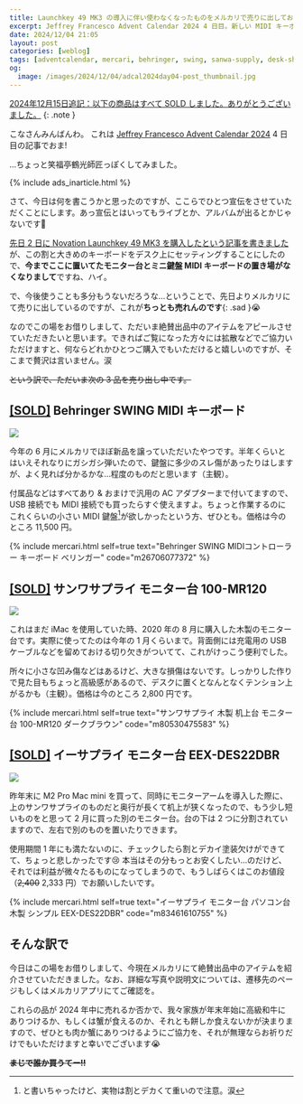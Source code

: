 ```yaml
---
title: Launchkey 49 MK3 の導入に伴い使わなくなったものをメルカリで売りに出しておりますので誰か買うてー
excerpt: Jeffrey Francesco Advent Calendar 2024 4 日目。新しい MIDI キーボードの購入により不要になったものを数日前にメルカリに出したのですが、ちっとも売れないのでこの場を借りて買うてー! とアピールさせてもらいます。
date: 2024/12/04 21:05
layout: post
categories: [weblog]
tags: [adventcalendar, mercari, behringer, swing, sanwa-supply, desk-shelf]
og:
  image: /images/2024/12/04/adcal2024day04-post_thumbnail.jpg
---
```


<ins datetime="2024-12-15T19:20+09:00">2024年12月15日追記：以下の商品はすべて SOLD しました。ありがとうございました。</ins>
{: .note }

こなさんみんばんわ。
これは [Jeffrey Francesco Advent Calendar 2024][adcal] 4 日目の記事でおま!

…ちょっと笑福亭鶴光師匠っぽくしてみました。

[adcal]: https://adventar.org/calendars/10886

{% include ads_inarticle.html %}

さて、今日は何を書こうかと思ったのですが、ここらでひとつ宣伝をさせていただくことにします。あっ宣伝とはいってもライブとか、アルバムが出るとかじゃないです🤣

[先日 2 日に Novation Launchkey 49 MK3 を購入したという記事を書きました][day2]が、この割と大きめのキーボードをデスク上にセッティングすることにしたので、**今までここに置いてたモニター台とミニ鍵盤 MIDI キーボードの置き場がなくなりまして**ですね、ハイ。

[day2]: /weblog/2024120201/

で、今後使うことも多分もうないだろうな…ということで、先日よりメルカリにて売りに出しているのですが、これが**ちっとも売れんのです**{: .sad }😭

なのでこの場をお借りしまして、ただいま絶賛出品中のアイテムをアピールさせていただきたいと思います。できればご覧になった方々には拡散などでご協力いただけますと、何ならどれかひとつご購入でもいただけると嬉しいのですが、そこまで贅沢は言いません。涙

<del datetime="2024-12-15T19:20+09:00">という訳で、ただいま次の 3 品を売り出し中です。</del>


<ins datetime="2024-12-06T21:41+09:00">**[SOLD]**</ins> Behringer SWING MIDI キーボード
-------------------------------

![](/images/2024/12/04/mercari202412-1.jpg)

今年の 6 月にメルカリでほぼ新品を譲っていただいたやつです。半年くらいとはいえそれなりにガシガシ弾いたので、鍵盤に多少のスレ傷があったりはしますが、よく見れば分かるかな…程度のものだと思います（主観）。

付属品などはすべてあり & おまけで汎用の AC アダプターまで付いてますので、USB 接続でも MIDI 接続でも買ったらすぐ使えますよ。ちょっと作業するのにこれくらいの小さい MIDI 鍵盤[^1]が欲しかったという方、ぜひとも。価格は今のところ 11,500 円。

{% include mercari.html self=true text="Behringer SWING MIDIコントローラー キーボード べリンガー" code="m26706077372" %}


<ins datetime="2024-12-09T18:33+09:00">**[SOLD]**</ins> サンワサプライ モニター台 100-MR120
-----------------------------------

![](/images/2024/12/04/mercari202412-2.jpg)

これはまだ iMac を使用していた時、2020 年の 8 月に購入した木製のモニター台です。実際に使ってたのは今年の 1 月くらいまで。背面側には充電用の USB ケーブルなどを留めておける切り欠きがついてて、これがけっこう便利でした。

所々に小さな凹み傷などはあるけど、大きな損傷はないです。しっかりした作りで見た目もちょっと高級感があるので、デスクに置くとなんとなくテンション上がるかも（主観）。価格は今のところ 2,800 円です。

{% include mercari.html self=true text="サンワサプライ 木製 机上台 モニター台 100-MR120 ダークブラウン" code="m80530475583" %}


<ins datetime="2024-12-12T08:59+09:00">**[SOLD]**</ins> イーサプライ モニター台 EEX-DES22DBR
------------------------------------

![](/images/2024/12/04/mercari202412-3.jpg)

昨年末に M2 Pro Mac mini を買って、同時にモニターアームを導入した際に、上のサンワサプライのものだと奥行が長くて机上が狭くなったので、もう少し短いものをと思って 2 月に買った別のモニター台。台の下は 2 つに分割されていますので、左右で別のものを置いたりできます。

使用期間 1 年にも満たないのに、チェックしたら割とデカイ塗装欠けができてて、ちょっと悲しかったです😢 本当はその分もっとお安くしたい…のだけど、それでは利益が微々たるものになってしまうので、もうしばらくはこのお値段（<s>2,400</s> 2,333 円）でお願いしたいです。

{% include mercari.html self=true text="イーサプライ モニター台 パソコン台 木製 シンプル EEX-DES22DBR" code="m83461610755" %}


そんな訳で
----------

今日はこの場をお借りしまして、今現在メルカリにて絶賛出品中のアイテムを紹介させていただきました。なお、詳細な写真や説明文については、遷移先のページもしくはメルカリアプリにてご確認を。

これらの品が 2024 年中に売れるか否かで、我々家族が年末年始に高級和牛にありつけるか、もしくは蟹が食えるのか、それとも餅しか食えないかが決まりますので、ぜひとも肉か蟹にありつけるようにご協力を、それが無理ならお祈りだけでもいただけますと幸いでございます😭

<del datetime="2024-12-15T19:20+09:00">**まじで誰か買うてー!!**</del>

[^1]: と書いちゃったけど、実物は割とデカくて重いので注意。涙

